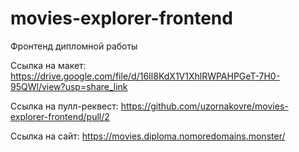 # movies-explorer-frontend
Фронтенд дипломной работы

Ссылка на макет: https://drive.google.com/file/d/16Il8KdX1V1XhlRWPAHPGeT-7H0-95QWl/view?usp=share_link

Ссылка на пулл-реквест: https://github.com/uzornakovre/movies-explorer-frontend/pull/2

Ссылка на сайт: https://movies.diploma.nomoredomains.monster/
